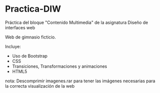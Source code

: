# Practica-DIW
Práctica del bloque "Contenido Multimedia" de la asignatura Diseño de interfaces web

Web de gimnasio ficticio.

Incluye:
  - Uso de Bootstrap
  - CSS
  - Transiciones, Transformaciones y animaciones
  - HTML5
  
nota: Descomprimir imagenes.rar para tener las imágenes necesarias para la correcta visualización de la web

